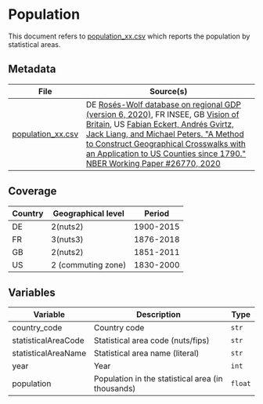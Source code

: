# Population

This document refers to [population_xx.csv](https://github.com/cverluise/patentcity/tree/master/assets) which reports the population by statistical areas.

## Metadata

File | Source(s)
---|---
[population_xx.csv](https://github.com/cverluise/patentcity/tree/master/assets)  |DE [Rosés-Wolf database on regional GDP (version 6, 2020)](https://www.wiwi.hu-berlin.de/de/professuren/vwl/wg/roses-wolf-database-on-regional-gdp), FR INSEE, GB [Vision of Britain](https://www.visionofbritain.org.uk/), US [Fabian Eckert, Andrés Gvirtz, Jack Liang, and Michael Peters. "A Method to Construct Geographical Crosswalks with an Application to US Counties since 1790." NBER Working Paper #26770, 2020](http://fpeckert.me/eglp/)

## Coverage

Country |Geographical level |Period
---|---|---
DE  |2(nuts2)       | 1900-2015
FR  |3(nuts3)       | 1876-2018
GB  |2(nuts2)       | 1851-2011
US  |2 (commuting zone) | 1830-2000

## Variables

Variable|Description    | Type
---|---|---
country_code            | Country code | `str`
statisticalAreaCode     | Statistical area code (nuts/fips) | `str`
statisticalAreaName     | Statistical area name (literal)| `str`
year                    | Year | `int`
population              | Population in the statistical area (in thousands)| `float`
